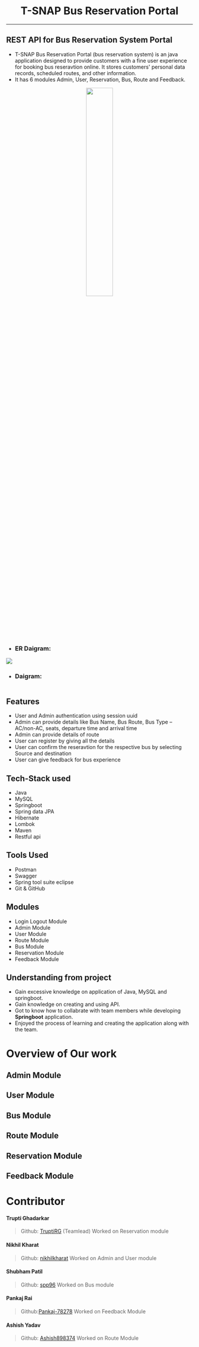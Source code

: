 
   <h1 align="center"> T-SNAP Bus Reservation Portal </h1>

<hr/>

## REST API for Bus Reservation System Portal

-  T-SNAP Bus Reservation Portal (bus reservation system) is an java application designed to provide customers with a fine user experience for booking bus reseravtion online. It stores customers' personal data records, scheduled routes, and other information.
- It has 6 modules Admin, User, Reservation, Bus, Route and Feedback.

<!-- # 👉 [Click here]() to go through detail explanation of this application  -->
 <p align="center"> 
  <img style="width:38%;" src="https://github.com/TruptiRG/friendly-roll-9850/blob/main/images/t-snap-bus-reservation-portal-logo.png" />
</p>


- ### ER Daigram:
<img src="https://github.com/TruptiRG/friendly-roll-9850/blob/main/images/ER_diagram.png" />

- ### Daigram:
<img src="" />


## Features

- User and Admin authentication using session uuid
- Admin can provide details like Bus Name, Bus Route, Bus Type –AC/non-AC, seats, departure time and arrival time
- Admin can provide details of route
- User can register by giving all the details
- User can confirm the reseravtion for the respective bus by selecting Source and destination
- User can give feedback for bus experience

## Tech-Stack used 

- Java
- MySQL
- Springboot
- Spring data JPA
- Hibernate
- Lombok
- Maven
- Restful api

## Tools Used
- Postman
- Swagger
- Spring tool suite eclipse
- Git & GitHub

## Modules

- Login Logout Module
- Admin Module
- User Module
- Route Module
- Bus Module
- Reservation Module
- Feedback Module

## Understanding from project

- Gain excessive knowledge on application of Java, MySQL and springboot.
- Gain knowledge on creating and using API.
- Got to know how to collabrate with team members while developing **Springboot** application.
- Enjoyed the process of learning and creating the application along with the team.

# Overview of Our work

## **Admin Module** 



## **User Module**


## **Bus Module** 


## **Route Module**


## **Reservation Module**


## **Feedback Module**


# Contributor

#### Trupti Ghadarkar
> Github: [TruptiRG](https://github.com/TruptiRG) 
(Teamlead)
Worked on Reservation module
#### Nikhil Kharat
> Github: [nikhilkharat](https://github.com/nikhilkharat)
Worked on Admin and User module
#### Shubham Patil 
>Github: [spp96](https://github.com/spp96)
Worked on Bus module
#### Pankaj Rai
>Github:[Pankaj-78278](https://github.com/Pankaj-78278)
Worked on Feedback Module
#### Ashish Yadav
>Github: [Ashish898374](https://github.com/Ashish898374)
Worked on Route Module
